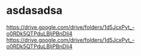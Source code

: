 # asdasadsa
https://drive.google.com/drive/folders/1d5JcxPyt_-o0RDk5QTPduLBljPBnDIi4
https://drive.google.com/drive/folders/1d5JcxPyt_-o0RDk5QTPduLBljPBnDIi4
